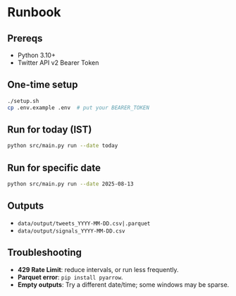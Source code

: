 # Runbook

## Prereqs
- Python 3.10+
- Twitter API v2 Bearer Token

## One-time setup
```bash
./setup.sh
cp .env.example .env  # put your BEARER_TOKEN
```

## Run for today (IST)
```bash
python src/main.py run --date today
```

## Run for specific date
```bash
python src/main.py run --date 2025-08-13
```

## Outputs
- `data/output/tweets_YYYY-MM-DD.csv|.parquet`
- `data/output/signals_YYYY-MM-DD.csv`

## Troubleshooting
- **429 Rate Limit**: reduce intervals, or run less frequently.
- **Parquet error**: `pip install pyarrow`.
- **Empty outputs**: Try a different date/time; some windows may be sparse.
